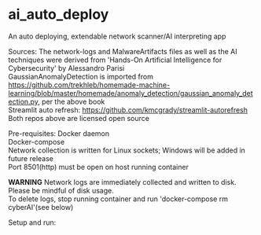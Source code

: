 # ai_auto_deploy

An auto deploying, extendable network scanner/AI interpreting app

Sources:
The network-logs and MalwareArtifacts files as well as the AI techniques were derived from 'Hands-On Artificial Intelligence for Cybersecurity' by Alessandro Parisi<br />
GaussianAnomalyDetection is imported from https://github.com/trekhleb/homemade-machine-learning/blob/master/homemade/anomaly_detection/gaussian_anomaly_detection.py, per the above book<br />
Streamlit auto refresh: https://github.com/kmcgrady/streamlit-autorefresh<br />
Both repos above are licensed open source<br />

Pre-requisites:
Docker daemon<br />
Docker-compose<br />
Network collection is written for Linux sockets; Windows will be added in future release<br />
Port 8501(http) must be open on host running container<br />

**WARNING**
Network logs are immediately collected and written to disk. Please be mindful of disk usage.<br />
To delete logs, stop running container and run 'docker-compose rm cyberAI'(see below)

Setup and run:

